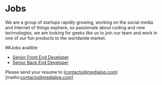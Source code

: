 # Jobs


We are a group of startups rapidly growing, working on the social media and Internet of things esphere, so passionate about coding and new technologies, we are looking for geeks like us to join our team and work in one of our fun products to the worldwide market.

##Jobs avalible

* [Senior Front End Developer](FrontEnd.md)
* [Senior Back End Developer](BackEnd.md)

Please send your resume to (contacto@medialop.com)[mailto:contacto@medialop.com]
